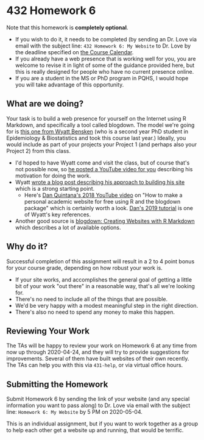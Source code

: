 # 432 Homework 6

Note that this homework is **completely optional**. 

- If you wish to do it, it needs to be completed (by sending an Dr. Love via email with the subject line: `432 Homework 6: My Website` to Dr. Love by the deadline specified on [the Course Calendar](https://github.com/THOMASELOVE/2020-432/blob/master/calendar.md).
- If you already have a web presence that is working well for you, you are welcome to revise it in light of some of the guidance provided here, but this is really designed for people who have no current presence online.
- If you are a student in the MS or PhD program in PQHS, I would hope you will take advantage of this opportunity.

## What are we doing?

Your task is to build a web presence for yourself on the Internet using R Markdown, and specifically a tool called blogdown. The model we're going for is [this one from Wyatt Bensken](https://wyattbensken.com/) (who is a second year PhD student in Epidemiology & Biostatistics and took this course last year.) Ideally, you would include as part of your projects your Project 1 (and perhaps also your Project 2) from this class.

- I'd hoped to have Wyatt come and visit the class, but of course that's not possible now, so [he posted a YouTube video for you](https://www.youtube.com/watch?v=ZBxCk7P9wqE&feature=youtu.be) describing his motivation for doing the work.
- Wyatt [wrote a blog post describing his approach to building his site](https://wyattbensken.com/post/building-website/) which is a strong starting point.
    - Here's [Dan Quintana's 2018 YouTube video](https://www.youtube.com/watch?v=ox_Ue9yzf-0) on "How to make a personal academic website for free using R and the blogdown package" which is certainly worth a look. [Dan's 2019 tutorial](https://www.dsquintana.blog/free-website-in-r-easy/) is one of Wyatt's key references. 
- Another good source is [blogdown: Creating Websites with R Markdown](https://bookdown.org/yihui/blogdown/) which describes a lot of available options.

## Why do it?

Successful completion of this assignment will result in a 2 to 4 point bonus for your course grade, depending on how robust your work is. 

- If your site works, and accomplishes the general goal of getting a little bit of your work "out there" in a reasonable way, that's all we're looking for. 
- There's no need to include all of the things that are possible. 
- We'd be very happy with a modest meaningful step in the right direction. 
- There's also no need to spend any money to make this happen.

## Reviewing Your Work

The TAs will be happy to review your work on Homework 6 at any time from now up through 2020-04-24, and they will try to provide suggestions for improvements. Several of them have built websites of their own recently. The TAs can help you with this via `431-help`, or via virtual office hours.

## Submitting the Homework

Submit Homework 6 by sending the link of your website (and any special information you want to pass along) to Dr. Love via email with the subject line: `Homework 6: My Website` by 5 PM on 2020-05-04. 

This is an individual assignment, but if you want to work together as a group to help each other get a website up and running, that would be terrific.

